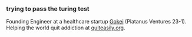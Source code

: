 ###  trying to pass the turing test 

Founding Engineer at a healthcare startup [Gokei](https://www.getgokei.com/) (Platanus Ventures 23-1). Helping the world quit addiction at [quiteasily.org](https://www.quiteasily.org/).

<!-- ![doomplayer](https://github.com/user-attachments/assets/d20b80a7-8345-47d1-9574-3a9361fa795b)
 [ my website ](https://www.vicentematus.cl/) |  designs at dribble [@vicentematus](https://dribbble.com/vicentematus) | [street photographer ](https://www.flickr.com/photos/vicentematus/)
![DOOMGUY](https://github.com/user-attachments/assets/a4f033e8-d519-4d26-a91a-3a2e58e1f521) -->

<!--![music](https://github.com/user-attachments/assets/5815eabe-4376-423c-a18d-937f5ef1fc48)
 listening to: 
[![spotify-github-profile](https://spotify-github-profile.kittinanx.com/api/view?uid=matusvicente&cover_image=true&theme=novatorem&show_offline=false&background_color=4b3f3f&interchange=false&bar_color=53b14f&bar_color_cover=false)](https://spotify-github-profile.kittinanx.com/api/view?uid=matusvicente&redirect=true) ![music](https://github.com/user-attachments/assets/5815eabe-4376-423c-a18d-937f5ef1fc48)
-->
